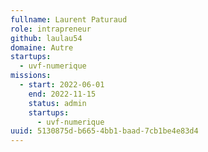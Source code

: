 ```yaml
---
fullname: Laurent Paturaud
role: intrapreneur
github: laulau54
domaine: Autre
startups:
  - uvf-numerique
missions:
  - start: 2022-06-01
    end: 2022-11-15
    status: admin
    startups:
      - uvf-numerique
uuid: 5130875d-b665-4bb1-baad-7cb1be4e83d4
---
```

